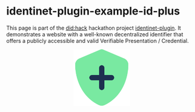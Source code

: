 # identinet-plugin-example-id-plus

This page is part of the [did:hack](https://didhack.xyz/) hackathon project
[identinet-plugin](https://github.com/identinet/identinet-plugin). It
demonstrates a website with a well-known decentralized identifier that offers a
publicly accessible and valid Verifiable Presentation / Credential.

<div style="display: flex; justify-content: center;">
  <img src="./icons/shield-plus.svg" width="150" />
</div>

